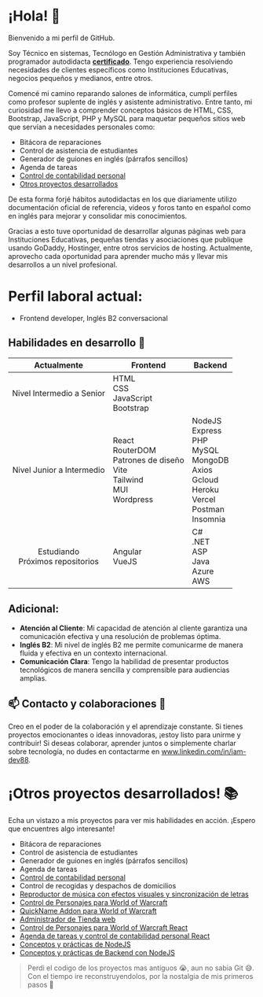 # ¡Hola! 👋

Bienvenido a mi perfil de GitHub.

Soy Técnico en sistemas, Tecnólogo en Gestión Administrativa y también programador autodidacta **<a
  href="http://platzi.com/p/IAM-DEV88/">certificado</a>**. Tengo experiencia resolviendo necesidades de clientes específicos como Instituciones Educativas, negocios pequeños y medianos, entre otros.

Comencé mi camino reparando salones de informática, cumplí perfiles como profesor suplente de inglés y asistente administrativo. Entre tanto, mi curiosidad me llevo a comprender conceptos básicos de HTML, CSS, Bootstrap, JavaScript, PHP y MySQL para maquetar pequeños sitios web que servían a necesidades personales como:
- Bitácora de reparaciones
- Control de asistencia de estudiantes
- Generador de guiones en inglés (párrafos sencillos)
- Agenda de tareas
- <a href="https://github.com/IAM-DEV88/RIE">Control de contabilidad personal</a>
- [Otros proyectos desarrollados](https://github.com/IAM-DEV88/About-me#otros-proyectos-desarrollados-)

De esta forma forjé hábitos autodidactas en los que diariamente utilizo documentación oficial de referencia, videos y foros tanto en español como en inglés para mejorar y consolidar mis conocimientos.

Gracias a esto tuve oportunidad de desarrollar algunas páginas web para Instituciones Educativas, pequeñas tiendas y asociaciones que publique usando GoDaddy, Hostinger, entre otros servicios de hosting. Actualmente, aprovecho cada oportunidad para aprender mucho más y llevar mis desarrollos a un nivel profesional. 

# Perfil laboral actual:
  - Frontend developer, Inglés B2 conversacional

## Habilidades en desarrollo 🚀
<table align="center">
  <thead>
    <tr>
      <th>Actualmente</th>
      <th>Frontend</th>
      <th>Backend</th>
    </tr>
  </thead>
  <tbody>
    <tr>
      <td align="center">Nivel Intermedio a Senior</td>
      <td>
        <div>HTML</div>
        <div>CSS</div>
        <div>JavaScript</div>
        <div>Bootstrap</div>
      </td>
      <td>
      </td>
    </tr>
    <tr>
      <td align="center">Nivel Junior a Intermedio</td>
      <td>
        <div>React</div>
        <div>RouterDOM</div>
        <div>Patrones de diseño</div>
        <div>Vite</div>
        <div>Tailwind</div>
        <div>MUI</div>
        <div>Wordpress</div>
      </td>
      <td>
        <div>NodeJS</div>
        <div>Express</div>
        <div>PHP</div>
        <div>MySQL</div>
        <div>MongoDB</div>
        <div>Axios</div>
        <div>Gcloud</div>
        <div>Heroku</div>
        <div>Vercel</div>
        <div>Postman</div>
        <div>Insomnia</div>
      </td>
    </tr>
    <tr>
      <td align="center">Estudiando<br>Próximos repositorios</td>
      <td>
        <div>Angular</div>
        <div>VueJS</div>
      </td>
     <td>
        <div>C#</div>
        <div>.NET</div>
        <div>ASP</div>
        <div>Java</div>
        <div>Azure</div>
        <div>AWS</div>
        </td>
    </tr>
  </tbody>
</table>

## **Adicional**:
- **Atención al Cliente**: Mi capacidad de atención al cliente garantiza una comunicación efectiva y una resolución de problemas óptima.
- **Inglés B2**: Mi nivel de inglés B2 me permite comunicarme de manera fluida y efectiva en un contexto internacional.
- **Comunicación Clara**: Tengo la habilidad de presentar productos tecnológicos de manera sencilla y comprensible para
audiencias amplias.

## 📫 Contacto y colaboraciones 🤝
Creo en el poder de la colaboración y el aprendizaje constante. Si tienes proyectos emocionantes o ideas innovadoras, ¡estoy listo para unirme y contribuir!
Si deseas colaborar, aprender juntos o simplemente charlar sobre tecnología, no dudes en contactarme en www.linkedin.com/in/iam-dev88.

# ¡Otros proyectos desarrollados! 📚
Echa un vistazo a mis proyectos para ver mis habilidades en acción. ¡Espero que encuentres algo interesante!
- Bitácora de reparaciones
- Control de asistencia de estudiantes
- Generador de guiones en inglés (párrafos sencillos)
- Agenda de tareas
- <a href="https://github.com/IAM-DEV88/RIE">Control de contabilidad personal</a>
- Control de recogidas y despachos de domicilios
- <a href="https://github.com/IAM-DEV88/TrackVisualizer"> Reproductor de música con efectos visuales y sincronización de letras</a>
- <a href="https://github.com/IAM-DEV88/WowTask">Control de Personajes para World of Warcraft</a>
- <a href="https://github.com/IAM-DEV88/QuickName">QuickName Addon para World of Warcraft</a>
- <a href="https://github.com/IAM-DEV88/AdminTiendaWeb">Administrador de Tienda web</a>
- <a href="https://github.com/IAM-DEV88/wowtaskreact">Control de Personajes para World of Warcraft React</a>
- <a href="https://github.com/IAM-DEV88/agendareact">Agenda de tareas y control de contabilidad personal React</a>
- <a href="https://github.com/IAM-DEV88/fundamentos-nodejs">Conceptos y prácticas de NodeJS</a>
- <a href="https://github.com/IAM-DEV88/backend-nodejs">Conceptos y prácticas de Backend con NodeJS</a>


> Perdi el codigo de los proyectos mas antiguos 😭, aun no sabia Git 😅. Con el tiempo ire reconstruyendolos, por la nostalgia de mis primeros pasos 💪
